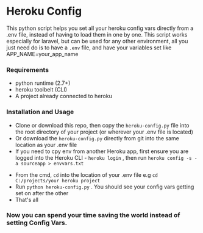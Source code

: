 # Heroku Config
This python script helps you set all your heroku config vars directly from a .env file, instead of having to load them in one by one.
This script works especially for laravel, but can be used for any other environment, all you just need do is to have a `.env` file, and have your variables set like APP_NAME=your_app_name

### Requirements
* python runtime (2.7+)
* heroku toolbelt (CLI)
* A project already connected to heroku

### Installation and Usage
* Clone or download this repo, then copy the `heroku-config.py` file into the root directory of your project (or wherever your .env file is located)
* Or download the `heroku-config.py` directly from git into the same location as your .env file
* If you need to cpy env from another Heroku app, first ensure you are logged into the Heroku CLI - `heroku login`  , then run 
`heroku config -s -a sourceapp > envvars.txt`
- From the cmd, `cd` into the location of your .env file e.g ``cd C:/projects/your heroku project``
- Run `python heroku-config.py` . You should see your config vars getting set on after the other
- That's all

### Now you can spend your time saving the world instead of setting Config Vars.

